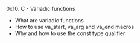 0x10. C - Variadic functions

* What are variadic functions
* How to use va_start, va_arg and va_end macros
* Why and how to use the const type qualifier
